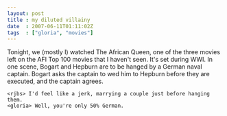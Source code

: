 ```yaml
---
layout: post
title : my diluted villainy
date  : 2007-06-11T01:11:02Z
tags  : ["gloria", "movies"]
---
```

Tonight, we (mostly I) watched The African Queen, one of the three movies left
on the AFI Top 100 movies that I haven't seen.  It's set during WWI.  In one
scene, Bogart and Hepburn are to be hanged by a German naval captain.  Bogart
asks the captain to wed him to Hepburn before they are executed, and the
captain agrees.

    <rjbs> I'd feel like a jerk, marrying a couple just before hanging them.
    <gloria> Well, you're only 50% German.

